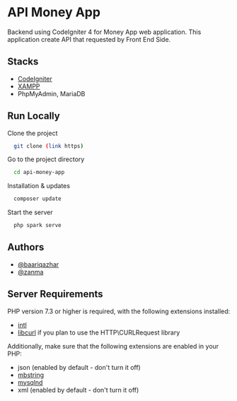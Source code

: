
# API Money App

Backend using CodeIgniter 4 for Money App web application. This application create API that requested by Front End Side.

## Stacks 

- [CodeIgniter](https://codeigniter4.github.io/userguide/)
- [XAMPP](https://www.apachefriends.org/index.html)
- PhpMyAdmin, MariaDB

  
## Run Locally

Clone the project

```bash
  git clone (link https)
```

Go to the project directory

```bash
  cd api-money-app
```

Installation & updates

```bash
  composer update
```

Start the server

```bash
  php spark serve
```

  
## Authors

- [@baariqazhar](https://github.com/BaariqAzhar)
- [@zanma](https://github.com/Zanma)

  
## Server Requirements

PHP version 7.3 or higher is required, with the following extensions installed:

- [intl](http://php.net/manual/en/intl.requirements.php)
- [libcurl](http://php.net/manual/en/curl.requirements.php) if you plan to use the HTTP\CURLRequest library

Additionally, make sure that the following extensions are enabled in your PHP:

- json (enabled by default - don't turn it off)
- [mbstring](http://php.net/manual/en/mbstring.installation.php)
- [mysqlnd](http://php.net/manual/en/mysqlnd.install.php)
- xml (enabled by default - don't turn it off)